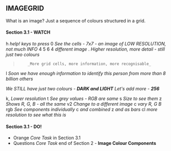 ## IMAGEGRID

What is an image?
Just a sequence of colours structured in a grid.

#### Section 3.1 - WATCH

h         _help! keys to press_
0         _See the cells - 7x7 - an image of LOW RESOLUTION, not much INFO_
4 5 6 4   _different image_
.         _Higher resolution, more detail - still just two colours_
>         _More grid cells, more information, more recognisable_
l         _Soon we have enough information to identify this person_
          _from more than 8 billion others_

_We STILL have just two colours - **DARK and LIGHT**_
_Let's add more - **256**_

k,        _Lower resolution_
t         _See grey values - RGB are same_
s         _Size to see them_
z         _Shows R, G, B - all the same_
v2        _Change to a different image_
c         _vary R, G B_
rgb       _See components individually_
c         _and combined_
z         _and as bars_
cl        _more resolution to see what this is_

#### Section 3.1 - DO!
 * Orange _Core Task_ in Section 3.1
 * Questions _Core Task_ end of Section 2 - **Image Colour Components**

